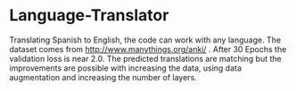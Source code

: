 # Language-Translator

Translating Spanish to English, the code can work with any language. The dataset comes from http://www.manythings.org/anki/ .
After 30 Epochs the validation loss is near 2.0. The predicted translations are matching but the improvements are possible with increasing the data, using data augmentation and increasing the number of layers.
